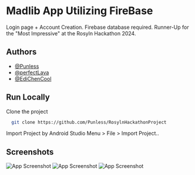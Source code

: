 

# Madlib App Utilizing FireBase

Login page + Account Creation. Firebase database required.
Runner-Up for the "Most Impressive" at the Rosyln Hackathon 2024.
## Authors

- [@Punless](https://www.github.com/Punless)
- [@perfectLava](https://www.github.com/perfectLava)
- [@EdiChenCool](https://www.github.com/EdiChenCool)





## Run Locally

Clone the project

```bash
  git clone https://github.com/Punless/RosylnHackathonProject
```
Import Project by Android Studio Menu > File > Import Project..




## Screenshots

![App Screenshot](https://github.com/Punless/RosylnHackathonProject/assets/106124400/5b48d8db-5266-4ece-baea-8a94ff55488c)
![App Screenshot](https://github.com/Punless/RosylnHackathonProject/assets/106124400/e4e07cd2-241a-4b6b-abb8-96b99fa6bcaa)
![App Screenshot](https://github.com/Punless/RosylnHackathonProject/assets/106124400/789ab467-9ee4-4220-9d49-8fac5a6988c9)

